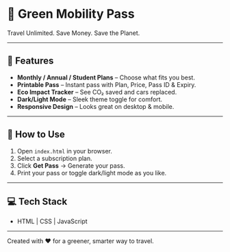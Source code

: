 # 🌱 Green Mobility Pass

Travel Unlimited. Save Money. Save the Planet.  

---

## 🚀 Features
- **Monthly / Annual / Student Plans** – Choose what fits you best.  
- **Printable Pass** – Instant pass with Plan, Price, Pass ID & Expiry.  
- **Eco Impact Tracker** – See CO₂ saved and cars replaced.  
- **Dark/Light Mode** – Sleek theme toggle for comfort.  
- **Responsive Design** – Looks great on desktop & mobile.  

---

## 🎯 How to Use
1. Open `index.html` in your browser.  
2. Select a subscription plan.  
3. Click **Get Pass** → Generate your pass.  
4. Print your pass or toggle dark/light mode as you like.  

---

## 💻 Tech Stack
- HTML | CSS | JavaScript  

---

Created with ❤️ for a greener, smarter way to travel.  
